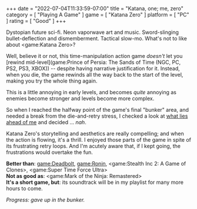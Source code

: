 +++
date = "2022-07-04T11:33:59-07:00"
title = "Katana, one; me, zero"
category = [ "Playing A Game" ]
game = [ "Katana Zero" ]
platform = [ "PC" ]
rating = [ "Good" ]
+++

Dystopian future sci-fi.  Neon vaporwave art and music.  Sword-slinging bullet-deflection and dismemberment.  Tactical slow-mo.  What's not to like about <game:Katana Zero>?

Well, believe it or not, this time-manipulation action game <i>doesn't</i> let you [rewind mid-level](game:Prince of Persia: The Sands of Time (NGC, PC, PS2, PS3, XBOX)) -- despite having narrative justification for it.  Instead, when you die, the game rewinds all the way back to the start of the level, making you try the whole thing again.

This is a little annoying in early levels, and becomes <i>quite</i> annoying as enemies become stronger and levels become more complex.

So when I reached the halfway point of the game's final "bunker" area, and needed a break from the die-and-retry stress, I checked a look at <a href="https://www.youtube.com/watch?v=RtUgZSG2dn8">what lies ahead of me</a> and decided ... <i>nah</i>.

Katana Zero's storytelling and aesthetics are really compelling; and when the action is flowing, it's a thrill.  I enjoyed those parts of the game in spite of its frustrating retry loops.  And I'm acutely aware that, if I kept going, the frustrations would overtake the fun.

<b>Better than</b>: <game:Deadbolt>, <game:Ronin>, <game:Stealth Inc 2: A Game of Clones>, <game:Super Time Force Ultra>  
<b>Not as good as</b>: <game:Mark of the Ninja: Remastered>  
<b>It's a short game, but</b>: its soundtrack will be in my playlist for many more hours to come.

<i>Progress: gave up in the bunker.</i>
